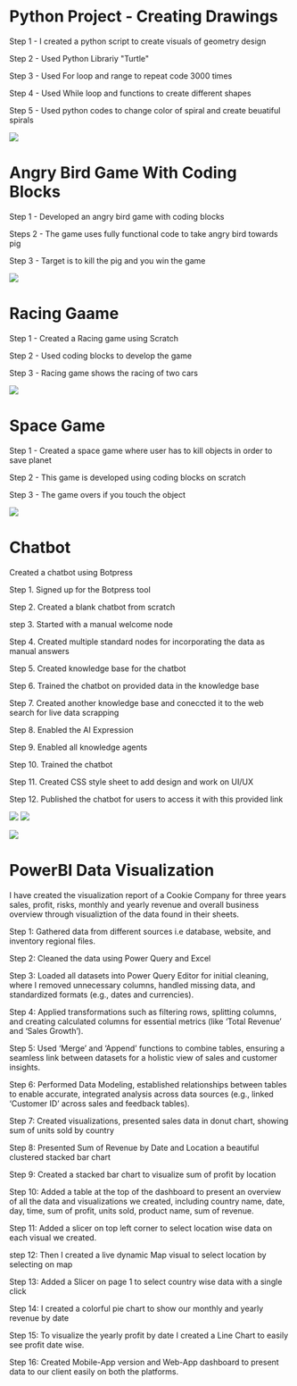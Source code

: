 # Python Project - Creating Drawings

Step 1 - I created a python script to create visuals of geometry design

Step 2 - Used Python Librariy "Turtle"

Step 3 - Used For loop and range to repeat code 3000 times

Step 4 - Used While loop and functions to create different shapes

Step 5 - Used python codes to change color of spiral and create beuatiful spirals

![](https://github.com/maryamjams/My-Projects/blob/main/images/AI%20man.png)

# Angry Bird Game With Coding Blocks

Step 1 - Developed an angry bird game with coding blocks 

Steps 2 - The game uses fully functional code to take angry bird towards pig

Step 3 - Target is to kill the pig and you win the game

![](https://github.com/maryamjams/My-Projects/blob/main/images/AI%20man.png)



# Racing Gaame 

Step 1 - Created a Racing game using Scratch 

Step 2 - Used coding blocks to develop the game

Step 3 - Racing game shows the racing of two cars 

![](https://github.com/maryamjams/My-Projects/blob/main/images/AI%20man.png)



# Space Game

Step 1 - Created a space game where user has to kill objects in order to save planet

Step 2 - This game is developed using coding blocks on scratch

Step 3 - The game overs if you touch the object 

![](https://github.com/maryamjams/My-Projects/blob/main/images/AI%20man.png)







# Chatbot
Created a chatbot using Botpress 

Step 1. Signed up for the Botpress tool

Step 2. Created a blank chatbot from scratch

step 3. Started with a manual welcome node

Step 4. Created multiple standard nodes for incorporating the data as manual answers

Step 5. Created knowledge base for the chatbot

Step 6. Trained the chatbot on provided data in the knowledge base

Step 7. Created another knowledge base and coneccted it to the web search for live data scrapping

Step 8. Enabled the AI Expression 

Step 9. Enabled all knowledge agents

Step 10. Trained the chatbot 

Step 11. Created CSS style sheet to add design and work on UI/UX 

Step 12. Published the chatbot for users to access it with this provided link 

![](https://github.com/maryamjams/My-Projects/blob/main/images/Chatbot.png)
![](https://github.com/maryamjams/My-Projects/blob/main/images/Chatbot.png)

![](https://github.com/maryamjams/My-Projects/blob/main/images/Ad%20tech%20harbour.png)

# PowerBI Data Visualization
I have created the visualization report of a Cookie Company for three years sales, profit, risks, monthly and yearly revenue and
overall business overview through visualiztion of the data found in their sheets. 

Step 1: Gathered data from different sources i.e database, website, and inventory regional files.

Step 2: Cleaned the data using Power Query and Excel

Step 3: Loaded all datasets into Power Query Editor for initial cleaning, where I removed unnecessary columns, 
handled missing data, and standardized formats (e.g., dates and currencies).

Step 4: Applied transformations such as filtering rows, splitting columns, and creating calculated columns for essential metrics (like ‘Total Revenue’ and 
‘Sales Growth’).

Step 5: Used ‘Merge’ and ‘Append’ functions to combine tables, ensuring a seamless link between datasets for a holistic view of sales 
and customer insights.

Step 6: Performed Data Modeling, established relationships between tables to enable accurate, integrated analysis across data sources 
(e.g., linked ‘Customer ID’ across sales and feedback tables).

Step 7: Created visualizations, presented sales data in donut chart, showing sum of units sold by country 

Step 8: Presented Sum of Revenue by Date and Location a beautiful clustered stacked bar chart

Step 9: Created a stacked bar chart to visualize sum of profit by location 

Step 10: Added a table at the top of the dashboard to present an overview of all the data and visualizations we created, 
including country name, date, day, time, sum of profit, units sold, product name, sum of revenue. 

Step 11: Added a slicer on top left corner to select location wise data on each visual we created.

step 12: Then I created a live dynamic Map visual to select location by selecting on map 

Step 13: Added a Slicer on page 1 to select country wise data with a single click 

Step 14: I created a colorful pie chart to show our monthly and yearly revenue by date

Step 15: To visualize the yearly profit by date I created a Line Chart to easily see profit date wise. 

Step 16: Created Mobile-App version and Web-App dashboard  to present data to our client easily on both the platforms. 




